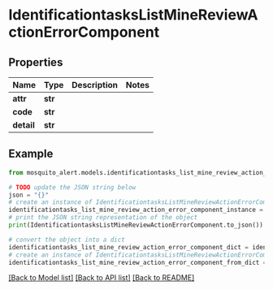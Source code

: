 # IdentificationtasksListMineReviewActionErrorComponent


## Properties

Name | Type | Description | Notes
------------ | ------------- | ------------- | -------------
**attr** | **str** |  | 
**code** | **str** |  | 
**detail** | **str** |  | 

## Example

```python
from mosquito_alert.models.identificationtasks_list_mine_review_action_error_component import IdentificationtasksListMineReviewActionErrorComponent

# TODO update the JSON string below
json = "{}"
# create an instance of IdentificationtasksListMineReviewActionErrorComponent from a JSON string
identificationtasks_list_mine_review_action_error_component_instance = IdentificationtasksListMineReviewActionErrorComponent.from_json(json)
# print the JSON string representation of the object
print(IdentificationtasksListMineReviewActionErrorComponent.to_json())

# convert the object into a dict
identificationtasks_list_mine_review_action_error_component_dict = identificationtasks_list_mine_review_action_error_component_instance.to_dict()
# create an instance of IdentificationtasksListMineReviewActionErrorComponent from a dict
identificationtasks_list_mine_review_action_error_component_from_dict = IdentificationtasksListMineReviewActionErrorComponent.from_dict(identificationtasks_list_mine_review_action_error_component_dict)
```
[[Back to Model list]](../README.md#documentation-for-models) [[Back to API list]](../README.md#documentation-for-api-endpoints) [[Back to README]](../README.md)


